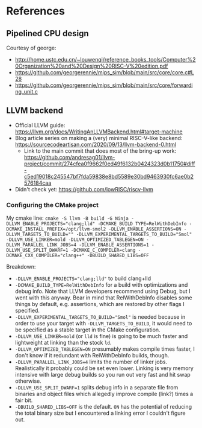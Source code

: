 # References

## Pipelined CPU design

Courtesy of george:

- http://home.ustc.edu.cn/~louwenqi/reference_books_tools/Computer%20Organization%20and%20Design%20RISC-V%20edition.pdf
- https://github.com/georgerennie/mips_sim/blob/main/src/core/core.c#L28
- https://github.com/georgerennie/mips_sim/blob/main/src/core/forwarding_unit.c

## LLVM backend

- Official LLVM guide: https://llvm.org/docs/WritingAnLLVMBackend.html#target-machine
- Blog article series on making a (very) minimal RISC-V-like backend: https://sourcecodeartisan.com/2020/09/13/llvm-backend-0.html
    - Link to the main commit that does most of the bring-up work: https://github.com/andresag01/llvm-project/commit/274cfea0f9662f0ed49f6132b0424323d0b11750#diff-c5ed19018c245547bf7fda59838e8bd5589e30bd9463930fc6ae0b2576184caa
- Didn't check yet: https://github.com/lowRISC/riscv-llvm

### Configuring the CMake project

My cmake line: `cmake -S llvm -B build -G Ninja -DLLVM_ENABLE_PROJECTS="clang;lld" -DCMAKE_BUILD_TYPE=RelWithDebInfo -DCMAKE_INSTALL_PREFIX=/opt/llvm-smol2 -DLLVM_ENABLE_ASSERTIONS=ON -DLLVM_TARGETS_TO_BUILD="" -DLLVM_EXPERIMENTAL_TARGETS_TO_BUILD="Smol" -DLLVM_USE_LINKER=mold -DLLVM_OPTIMIZED_TABLEGEN=ON -DLLVM_PARALLEL_LINK_JOBS=4 -DLLVM_ENABLE_ASSERTIONS=1 -DLLVM_USE_SPLIT_DWARF=1 -DCMAKE_C_COMPILER=clang -DCMAKE_CXX_COMPILER="clang++" -DBUILD_SHARED_LIBS=OFF`

Breakdown:

- `-DLLVM_ENABLE_PROJECTS="clang;lld"` to build clang+lld
- `-DCMAKE_BUILD_TYPE=RelWithDebInfo` for a build with optimizations and debug
info. Note that LLVM developers recommend using Debug, but I went with this
anyway. Bear in mind that RelWithDebInfo disables some things by default, e.g.
assertions, which are restored by other flags I specified.
- `-DLLVM_EXPERIMENTAL_TARGETS_TO_BUILD="Smol"` is needed because in order to
use your target with `-DLLVM_TARGETS_TO_BUILD`, it would need to be specified as
a stable target in the CMake configuration.
- `-DLLVM_USE_LINKER=mold` (or `lld` is fine) is going to be much faster and
lightweight at linking than the stock `ld`.
- `-DLLVM_OPTIMIZED_TABLEGEN=ON` presumably makes compile times faster, I don't
know if it redundant with RelWithDebInfo builds, though.
- `-DLLVM_PARALLEL_LINK_JOBS=4` limits the number of linker jobs. Realistically
it probably could be set even lower. Linking is very memory intensive with large
debug builds so you run out very fast and hit swap otherwise.
- `-DLLVM_USE_SPLIT_DWARF=1` splits debug info in a separate file from binaries
and object files which allegedly improve compile (link?) times a fair bit.
- `-DBUILD_SHARED_LIBS=OFF` is the default. `ON` has the potential of reducing
the total binary size but I encountered a linking error I couldn't figure out.